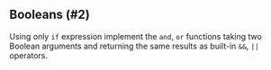 ## Booleans (#2)

Using only `if` expression implement the `and`, `or` functions 
taking two Boolean arguments and returning the same results 
as built-in `&&`, `||` operators.